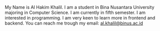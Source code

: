 My Name is Al Hakim Khalil. I am a student in Bina Nusantara University majoring in Computer Science. I am currently in fifth semester.
I am interested in programming. I am very keen to learn more in frontend and backend.
You can reach me trough my email: al.khalil@binus.ac.id
